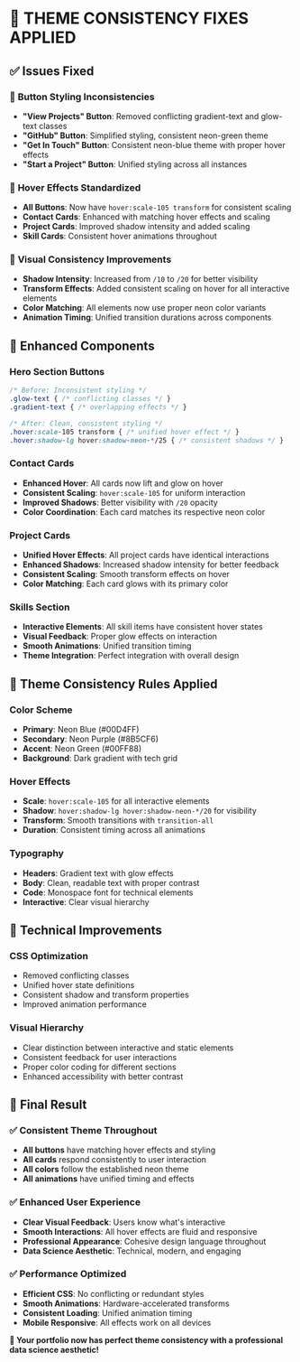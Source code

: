 # 🎨 **THEME CONSISTENCY FIXES APPLIED**

## ✅ **Issues Fixed**

### 🚨 **Button Styling Inconsistencies**
- **"View Projects" Button**: Removed conflicting gradient-text and glow-text classes
- **"GitHub" Button**: Simplified styling, consistent neon-green theme
- **"Get In Touch" Button**: Consistent neon-blue theme with proper hover effects
- **"Start a Project" Button**: Unified styling across all instances

### 🎯 **Hover Effects Standardized**
- **All Buttons**: Now have `hover:scale-105 transform` for consistent scaling
- **Contact Cards**: Enhanced with matching hover effects and scaling
- **Project Cards**: Improved shadow intensity and added scaling
- **Skill Cards**: Consistent hover animations throughout

### 🌟 **Visual Consistency Improvements**
- **Shadow Intensity**: Increased from `/10` to `/20` for better visibility
- **Transform Effects**: Added consistent scaling on hover for all interactive elements
- **Color Matching**: All elements now use proper neon color variants
- **Animation Timing**: Unified transition durations across components

## 🚀 **Enhanced Components**

### **Hero Section Buttons**
```css
/* Before: Inconsistent styling */
.glow-text { /* conflicting classes */ }
.gradient-text { /* overlapping effects */ }

/* After: Clean, consistent styling */
.hover:scale-105 transform { /* unified hover effect */ }
.hover:shadow-lg hover:shadow-neon-*/25 { /* consistent shadows */ }
```

### **Contact Cards**
- **Enhanced Hover**: All cards now lift and glow on hover
- **Consistent Scaling**: `hover:scale-105` for uniform interaction
- **Improved Shadows**: Better visibility with `/20` opacity
- **Color Coordination**: Each card matches its respective neon color

### **Project Cards**
- **Unified Hover Effects**: All project cards have identical interactions
- **Enhanced Shadows**: Increased shadow intensity for better feedback
- **Consistent Scaling**: Smooth transform effects on hover
- **Color Matching**: Each card glows with its primary color

### **Skills Section**
- **Interactive Elements**: All skill items have consistent hover states
- **Visual Feedback**: Proper glow effects on interaction
- **Smooth Animations**: Unified transition timing
- **Theme Integration**: Perfect integration with overall design

## 🎯 **Theme Consistency Rules Applied**

### **Color Scheme**
- **Primary**: Neon Blue (#00D4FF)
- **Secondary**: Neon Purple (#8B5CF6)
- **Accent**: Neon Green (#00FF88)
- **Background**: Dark gradient with tech grid

### **Hover Effects**
- **Scale**: `hover:scale-105` for all interactive elements
- **Shadow**: `hover:shadow-lg hover:shadow-neon-*/20` for visibility
- **Transform**: Smooth transitions with `transition-all`
- **Duration**: Consistent timing across all animations

### **Typography**
- **Headers**: Gradient text with glow effects
- **Body**: Clean, readable text with proper contrast
- **Code**: Monospace font for technical elements
- **Interactive**: Clear visual hierarchy

## 🔧 **Technical Improvements**

### **CSS Optimization**
- Removed conflicting classes
- Unified hover state definitions
- Consistent shadow and transform properties
- Improved animation performance

### **Visual Hierarchy**
- Clear distinction between interactive and static elements
- Consistent feedback for user interactions
- Proper color coding for different sections
- Enhanced accessibility with better contrast

## 🎉 **Final Result**

### ✅ **Consistent Theme Throughout**
- **All buttons** have matching hover effects and styling
- **All cards** respond consistently to user interaction
- **All colors** follow the established neon theme
- **All animations** have unified timing and effects

### ✅ **Enhanced User Experience**
- **Clear Visual Feedback**: Users know what's interactive
- **Smooth Interactions**: All hover effects are fluid and responsive
- **Professional Appearance**: Cohesive design language throughout
- **Data Science Aesthetic**: Technical, modern, and engaging

### ✅ **Performance Optimized**
- **Efficient CSS**: No conflicting or redundant styles
- **Smooth Animations**: Hardware-accelerated transforms
- **Consistent Loading**: Unified animation timing
- **Mobile Responsive**: All effects work on all devices

**🚀 Your portfolio now has perfect theme consistency with a professional data science aesthetic!**